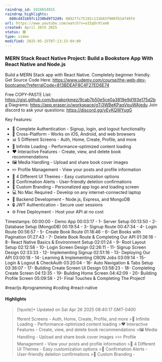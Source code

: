 ```yaml
---
raindrop_id: 1024654015
raindrop_highlights:
  680cd43169fc1230bd9732d9: 089277c75192c133b03f900f614f49f4
url: https://www.youtube.com/watch?v=o3IqOrXtxm8
created: April 26th 2025
status: 🟥
type: video
modified: 2025-05-15T07:13:33-04:00
---
```



### MERN Stack React Native Project: Build a Bookstore App With React Native and Node.js

Build a MERN Stack app with React Native. Completely beginner friendly.
Get Source Code Here: https://www.udemy.com/course/the-web-dev-bootcamp/?referralCode=813BDEAF8C4F27ED6E74


Free COPY-PASTE List: https://gist.github.com/burakorkmez/9cab7b50e5ce0a3819e9d193e175d2ba
Diagrams: https://app.eraser.io/workspace/gTi3WBeKPaqVpuWAjedu
Join discord to ask your questions: https://discord.gg/yEyKQWYugG

Key Features:
- 🔐 Complete Authentication - Signup, login, and logout functionality
- 📱 Cross-Platform - Works on iOS, Android, and web browsers
- 📊 5 Different Screens - Auth, Home, Create, Profile, and more
- 🔄 Infinite Loading - Performance-optimized content loading
- ❤️ Interactive Features - Create, view, and delete book recommendations
- 🖼️ Media Handling - Upload and share book cover images
- ✏️ Profile Management - View your posts and profile information
- 🎨 4 Different UI Themes - Easy customization options
- 🔔 Confirmation Alerts - User-friendly deletion confirmations
- 📱 Custom Branding - Personalized app logo and loading screen
- 💻 No Mac Required - Develop on any internet-connected laptop
- 🚀 Backend Development - Node.js, Express, and MongoDB
- 🔒 JWT Authentication - Secure user sessions
- 🌐 Free Deployment - Host your API at no cost

Timestamps:
00:00:00 - Demo App
00:03:17 - 1- Server Setup
00:13:50 - 2- Database Setup (MongoDB)
00:19:54 - 3- Signup Route
00:47:34 - 4- Login Route
00:56:57 - 5- Create Book Route
01:18:46 - 6- Get Books with Pagination
01:27:43 - 7- Delete Book Route &amp; Completing Our API
01:36:16 - 8- React Native Basics &amp; Environment Setup
02:01:24 - 9- Root Layout Setup
02:12:58 - 10- Login Screen Design
02:26:11 - 11- Signup Screen Design
02:33:33 - 12- Implementing Signup
02:51:16 - 13- Deploying Our API
03:00:18 - 14- Learning &amp; Implementing CRON Jobs
03:09:14 - 15- Login &amp; Logout &amp; CheckAuth
03:20:04 - 16- Auto Navigation &amp; Tabs Setup
03:36:07 - 17- Building Create Screen UI Design
03:58:23 - 18- Completing Create Screen
04:13:35 - 19- Building Home Screen
04:42:09 - 20- Building Profile Screen
05:09:58 - 21- Final Touches &amp; Completing The Project!


#reactjs #programming #coding #react-native

#### Highlights

> [!quote]+ Updated on Sat Apr 26 2025 08:40:17 GMT-0400
>
> fferent Screens - Auth, Home, Create, Profile, and more
&gt;🔄 Infinite Loading - Performance-optimized content loading
&gt;❤️ Interactive Features - Create, view, and delete book recommendations
&gt;🖼️ Media Handling - Upload and share book cover images
&gt;✏️ Profile Management - View your posts and profile information
&gt;🎨 4 Different UI Themes - Easy customization options
&gt;🔔 Confirmation Alerts - User-friendly deletion confirmations
&gt;📱 Custom Branding -
